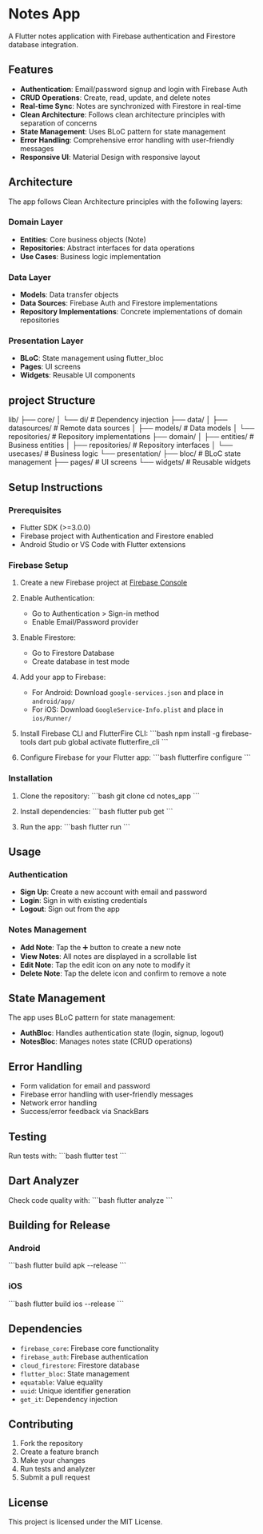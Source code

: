 # Notes App

A Flutter notes application with Firebase authentication and Firestore database integration.

## Features

- **Authentication**: Email/password signup and login with Firebase Auth
- **CRUD Operations**: Create, read, update, and delete notes
- **Real-time Sync**: Notes are synchronized with Firestore in real-time
- **Clean Architecture**: Follows clean architecture principles with separation of concerns
- **State Management**: Uses BLoC pattern for state management
- **Error Handling**: Comprehensive error handling with user-friendly messages
- **Responsive UI**: Material Design with responsive layout

## Architecture

The app follows Clean Architecture principles with the following layers:

### Domain Layer
- **Entities**: Core business objects (Note)
- **Repositories**: Abstract interfaces for data operations
- **Use Cases**: Business logic implementation

### Data Layer
- **Models**: Data transfer objects
- **Data Sources**: Firebase Auth and Firestore implementations
- **Repository Implementations**: Concrete implementations of domain repositories

### Presentation Layer
- **BLoC**: State management using flutter_bloc
- **Pages**: UI screens
- **Widgets**: Reusable UI components

## project Structure
lib/
├── core/
│   └── di/                 # Dependency injection
├── data/
│   ├── datasources/        # Remote data sources
│   ├── models/             # Data models
│   └── repositories/       # Repository implementations
├── domain/
│   ├── entities/           # Business entities
│   ├── repositories/       # Repository interfaces
│   └── usecases/           # Business logic
└── presentation/
    ├── bloc/               # BLoC state management
    ├── pages/              # UI screens
    └── widgets/            # Reusable widgets

## Setup Instructions

### Prerequisites
- Flutter SDK (>=3.0.0)
- Firebase project with Authentication and Firestore enabled
- Android Studio or VS Code with Flutter extensions

### Firebase Setup

1. Create a new Firebase project at [Firebase Console](https://console.firebase.google.com/)

2. Enable Authentication:
   - Go to Authentication > Sign-in method
   - Enable Email/Password provider

3. Enable Firestore:
   - Go to Firestore Database
   - Create database in test mode

4. Add your app to Firebase:
   - For Android: Download `google-services.json` and place in `android/app/`
   - For iOS: Download `GoogleService-Info.plist` and place in `ios/Runner/`

5. Install Firebase CLI and FlutterFire CLI:
   \`\`\`bash
   npm install -g firebase-tools
   dart pub global activate flutterfire_cli
   \`\`\`

6. Configure Firebase for your Flutter app:
   \`\`\`bash
   flutterfire configure
   \`\`\`

### Installation

1. Clone the repository:
   \`\`\`bash
   git clone <repository-url>
   cd notes_app
   \`\`\`

2. Install dependencies:
   \`\`\`bash
   flutter pub get
   \`\`\`

3. Run the app:
   \`\`\`bash
   flutter run
   \`\`\`

## Usage

### Authentication
- **Sign Up**: Create a new account with email and password
- **Login**: Sign in with existing credentials
- **Logout**: Sign out from the app

### Notes Management
- **Add Note**: Tap the ➕ button to create a new note
- **View Notes**: All notes are displayed in a scrollable list
- **Edit Note**: Tap the edit icon on any note to modify it
- **Delete Note**: Tap the delete icon and confirm to remove a note

## State Management

The app uses BLoC pattern for state management:

- **AuthBloc**: Handles authentication state (login, signup, logout)
- **NotesBloc**: Manages notes state (CRUD operations)

## Error Handling

- Form validation for email and password
- Firebase error handling with user-friendly messages
- Network error handling
- Success/error feedback via SnackBars

## Testing

Run tests with:
\`\`\`bash
flutter test
\`\`\`

## Dart Analyzer

Check code quality with:
\`\`\`bash
flutter analyze
\`\`\`

## Building for Release

### Android
\`\`\`bash
flutter build apk --release
\`\`\`

### iOS
\`\`\`bash
flutter build ios --release
\`\`\`

## Dependencies

- `firebase_core`: Firebase core functionality
- `firebase_auth`: Firebase authentication
- `cloud_firestore`: Firestore database
- `flutter_bloc`: State management
- `equatable`: Value equality
- `uuid`: Unique identifier generation
- `get_it`: Dependency injection

## Contributing

1. Fork the repository
2. Create a feature branch
3. Make your changes
4. Run tests and analyzer
5. Submit a pull request

## License

This project is licensed under the MIT License.
